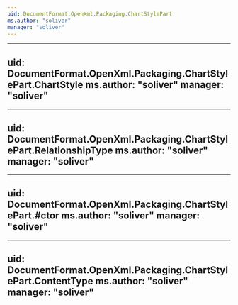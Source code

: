 ```yaml
---
uid: DocumentFormat.OpenXml.Packaging.ChartStylePart
ms.author: "soliver"
manager: "soliver"
---
```


---
uid: DocumentFormat.OpenXml.Packaging.ChartStylePart.ChartStyle
ms.author: "soliver"
manager: "soliver"
---

---
uid: DocumentFormat.OpenXml.Packaging.ChartStylePart.RelationshipType
ms.author: "soliver"
manager: "soliver"
---

---
uid: DocumentFormat.OpenXml.Packaging.ChartStylePart.#ctor
ms.author: "soliver"
manager: "soliver"
---

---
uid: DocumentFormat.OpenXml.Packaging.ChartStylePart.ContentType
ms.author: "soliver"
manager: "soliver"
---
